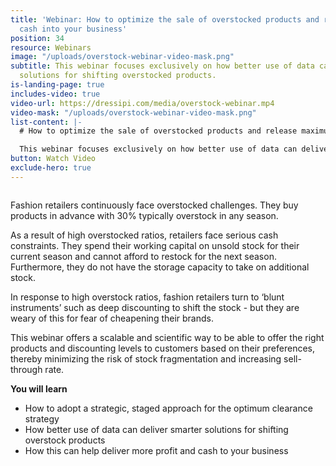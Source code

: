 ```yaml
---
title: 'Webinar: How to optimize the sale of overstocked products and release maximum
  cash into your business'
position: 34
resource: Webinars
image: "/uploads/overstock-webinar-video-mask.png"
subtitle: This webinar focuses exclusively on how better use of data can deliver smarter
  solutions for shifting overstocked products.
is-landing-page: true
includes-video: true
video-url: https://dressipi.com/media/overstock-webinar.mp4
video-mask: "/uploads/overstock-webinar-video-mask.png"
list-content: |-
  # How to optimize the sale of overstocked products and release maximum cash into your business

  This webinar focuses exclusively on how better use of data can deliver smarter solutions for shifting overstocked products.
button: Watch Video
exclude-hero: true
---
```


<h1 style="font-size:0px;font-color:white;padding:0;margin:0">Webinar: How to optimize the sale of overstocked products and release maximum cash into your business</h1>

Fashion retailers continuously face overstocked challenges. They buy products in advance with 30% typically overstock in any season. 

As a result of high overstocked ratios, retailers face serious cash constraints. They spend their working capital on unsold stock for their current season and cannot afford to restock for the next season. Furthermore, they do not have the storage capacity to take on additional stock. 

In response to high overstock ratios, fashion retailers turn to ‘blunt instruments’ such as deep discounting to shift the stock - but they are weary of this for fear of cheapening their brands. 

This webinar offers a scalable and scientific way to be able to offer the right products and discounting levels to customers based on their preferences, thereby minimizing the risk of stock fragmentation and increasing sell-through rate. 

<p style="font-weight: bold; width: 100%">You will learn</p>

- How to adopt a strategic, staged approach for the optimum clearance strategy
- How better use of data can deliver smarter solutions for shifting overstock products
- How this can help deliver more profit and cash to your business
